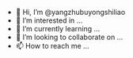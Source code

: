 - 👋 Hi, I’m @yangzhubuyongshiliao
- 👀 I’m interested in ...
- 🌱 I’m currently learning ...
- 💞️ I’m looking to collaborate on ...
- 📫 How to reach me ...

<!---
yangzhubuyongshiliao/yangzhubuyongshiliao is a ✨ special ✨ repository because its `README.md` (this file) appears on your GitHub profile.
You can click the Preview link to take a look at your changes.
--->
